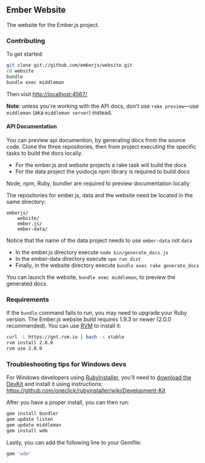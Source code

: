## Ember Website

The website for the Ember.js project.

### Contributing

To get started:

``` sh
git clone git://github.com/emberjs/website.git
cd website
bundle
bundle exec middleman
```

Then visit [http://localhost:4567/](http://localhost:4567/)

**Note**: unless you're working with the API docs, don't use `rake preview`—use `middleman` (aka `middleman server`) instead.

#### API Documentation

You can preview api documention, by generating docs from the source code.
Clone the three repositories, then from project executing the specific
tasks to build the docs locally. 

* For the ember.js and website projects a rake task will build the docs
* For the data project the yuidocjs npm library is required to build docs

Node, npm, Ruby, bundler are required to preview documentation locally

The repositories for ember.js, data and the website need be located in
the same directory:

    emberjs/
        website/
        ember.js/
        ember-data/

Notice that the name of the data project needs to use `ember-data` not `data`

* In the ember.js directory execute `node bin/generate_docs.js`
* In the ember-data directory execute `npm run dist`
* Finally, in the website directory execute `bundle exec rake generate_docs`

You can launch the website, `bundle exec middleman`, to preview the generated docs.


### Requirements

If the `bundle` command fails to run, you may need to upgrade your Ruby version. The Ember.js website build requires 1.9.3 or newer (2.0.0 recommended). You can use [RVM](https://rvm.io/) to install it:

``` sh
curl -L https://get.rvm.io | bash -s stable
rvm install 2.0.0
rvm use 2.0.0
```

### Troubleshooting tips for Windows devs

For Windows developers using [RubyInstaller](http://rubyinstaller.org/), you'll need to [download the DevKit](http://rubyinstaller.org/downloads) and install it using instructions:
https://github.com/oneclick/rubyinstaller/wiki/Development-Kit

After you have a proper install, you can then run:
``` sh
gem install bundler
gem update listen
gem update middleman
gem install wdm
```

Lastly, you can add the following line to your Gemfile:
``` sh
gem 'wdm'
```
